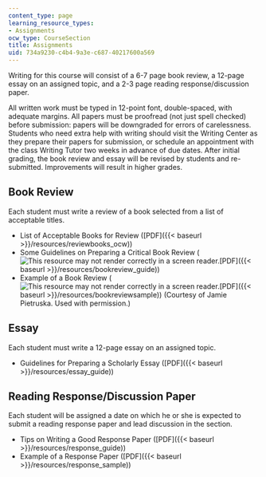 ```yaml
---
content_type: page
learning_resource_types:
- Assignments
ocw_type: CourseSection
title: Assignments
uid: 734a9230-c4b4-9a3e-c687-40217600a569
---
```


Writing for this course will consist of a 6-7 page book review, a 12-page essay on an assigned topic, and a 2-3 page reading response/discussion paper.

All written work must be typed in 12-point font, double-spaced, with adequate margins. All papers must be proofread (not just spell checked) before submission: papers will be downgraded for errors of carelessness. Students who need extra help with writing should visit the Writing Center as they prepare their papers for submission, or schedule an appointment with the class Writing Tutor two weeks in advance of due dates. After initial grading, the book review and essay will be revised by students and re-submitted. Improvements will result in higher grades.

Book Review
-----------

Each student must write a review of a book selected from a list of acceptable titles.

*   List of Acceptable Books for Review ([PDF]({{< baseurl >}}/resources/reviewbooks_ocw))
*   Some Guidelines on Preparing a Critical Book Review (![This resource may not render correctly in a screen reader.](/images/inacessible.gif)[PDF]({{< baseurl >}}/resources/bookreview_guide))
*   Example of a Book Review (![This resource may not render correctly in a screen reader.](/images/inacessible.gif)[PDF]({{< baseurl >}}/resources/bookreviewsample)) (Courtesy of Jamie Pietruska. Used with permission.)

Essay
-----

Each student must write a 12-page essay on an assigned topic.

*   Guidelines for Preparing a Scholarly Essay ([PDF]({{< baseurl >}}/resources/essay_guide))

Reading Response/Discussion Paper
---------------------------------

Each student will be assigned a date on which he or she is expected to submit a reading response paper and lead discussion in the section.

*   Tips on Writing a Good Response Paper ([PDF]({{< baseurl >}}/resources/response_guide))
*   Example of a Response Paper ([PDF]({{< baseurl >}}/resources/response_sample))